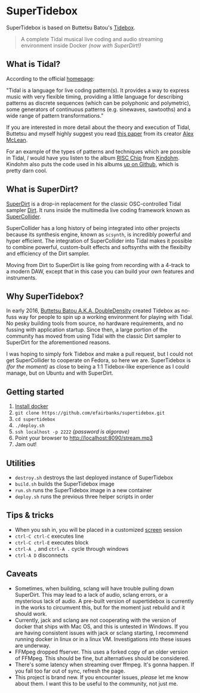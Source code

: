 # SuperTidebox

SuperTidebox is based on Buttetsu Batou's [Tidebox](https://github.com/DoubleDensity/tidebox).

> A complete Tidal musical live coding and audio streaming environment inside Docker _(now with SuperDirt!)_

## What is Tidal?

According to the official [homepage](http://tidal.lurk.org):

"Tidal is a language for live coding pattern(s). It provides a way to express music with very flexible timing, providing a little language for describing patterns as discrete sequences (which can be polyphonic and polymetric), some generators of continuous patterns (e.g. sinewaves, sawtooths) and a wide range of pattern transformations."

If you are interested in more detail about the theory and execution of Tidal, Buttetsu and myself highly suggest you read [this paper](https://raw.githubusercontent.com/yaxu/Tidal/master/doc/farm/farm.pdf) from its creator [Alex McLean](https://twitter.com/yaxu).

For an example of the types of patterns and techniques which are possible in Tidal, _I_ would have you listen to the album [RISC Chip](http://shop.conditional.club/album/risc-chip) from [Kindohm](https://twitter.com/kindohm). Kindohm also puts the code used in his albums [up on Github](https://github.com/kindohm/risc-chip), which is pretty darn cool.

## What is SuperDirt?

[SuperDirt](https://github.com/musikinformatik/SuperDirt) is a drop-in replacement for the classic OSC-controlled Tidal sampler [Dirt](https://github.com/tidalcycles/Dirt). It runs inside the multimedia live coding framework known as [SuperCollider](https://github.com/supercollider/supercollider).

SuperCollider has a long history of being integrated into other projects because its synthesis engine, known as `scsynth`, is incredibly powerful and hyper efficient. The integration of SuperCollider into Tidal makes it possible to combine powerful, custom-built effects and softsynths with the flexibilty and efficiency of the Dirt sampler.

Moving from Dirt to SuperDirt is like going from recording with a 4-track to a modern DAW, except that in this case you can build your own features and instruments.

## Why SuperTidebox?

In early 2016, [Buttetsu Batou A.K.A. DoubleDensity](https://github.com/DoubleDensity) created Tidebox as no-fuss way for people to spin up a working environment for playing with Tidal. No pesky building tools from source, no hardware requirements, and no fussing with application startup. Since then, a large portion of the community has moved from using Tidal with the classic Dirt sampler to SuperDirt for the aforementioned reasons.

I was hoping to simply fork Tidebox and make a pull request, but I could not get SuperCollider to cooperate on Fedora, so here we are. SuperTidebox is _(for the moment)_ as close to being a 1:1 Tidebox-like experience as I could manage, but on Ubuntu and with SuperDirt.

## Getting started

1. [Install docker](https://docs.docker.com/engine/installation/#supported-platforms)
2. `git clone https://github.com/efairbanks/supertidebox.git`
3. `cd supertidebox`
4. `./deploy.sh`
5. `ssh localhost -p 2222` _(password is *algorave*)_
6. Point your browser to [http://localhost:8090/stream.mp3](http://localhost:8090/stream.mp3)
7. Jam out!

## Utilities

* `destroy.sh` destroys the last deployed instance of SuperTidebox
* `build.sh` builds the SuperTidebox image
* `run.sh` runs the SuperTidebox image in a new container
* `deploy.sh` runs the previous three helper scripts in order

## Tips & tricks

* When you ssh in, you will be placed in a customized [screen](https://www.gnu.org/software/screen/manual/screen.html) session
* `ctrl-C ctrl-C` executes line
* `ctrl-C ctrl-E` executes block
* `ctrl-A ,` and `ctrl-A .` cycle through windows
* `ctrl-A D` disconnects

## Caveats

* Sometimes, when building, sclang will have trouble pulling down SuperDirt. This may lead to a lack of audio, sclang errors, or a mysterious lack of audio. A pre-built version of supertidebox is currently in the works to circumvent this, but for the moment just rebuild and it should work.
* Currently, jack and sclang are not cooperating with the version of docker that ships with Mac OS, and this is untested in Windows. If you are having consistent issues with jack or sclang starting, I recommend running docker in linux or in a linux VM. Investigations into these issues are underway.
* FFMpeg dropped ffserver. This uses a forked copy of an older version of FFMpeg. This should be fine, but alternatives should be considered.
* There's some latency when streaming over ffmpeg. It's gonna happen. If you fall too far out of sync, refresh the page.
* This project is brand new. If you encounter issues, _*please*_ let me know about them. I want this to be useful to the community, not just me.
